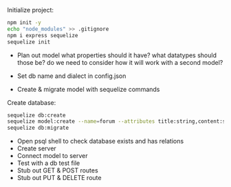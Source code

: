 Initialize project:
``` bash
npm init -y
echo "node_modules" >> .gitignore
npm i express sequelize
sequelize init
```

- Plan out model
what properties should it have? what datatypes should those be? 
do we need to consider how it will work with a second model?


- Set db name and dialect in config.json
- Create & migrate model with sequelize commands

Create database:
```bash
sequelize db:create
sequelize model:create --name=forum --attributes title:string,content:string,parent_forum:string,user:string
sequelize db:migrate
```

- Open psql shell to check database exists and has relations
- Create server
- Connect model to server
- Test with a db test file
- Stub out GET & POST routes
- Stub out PUT & DELETE route